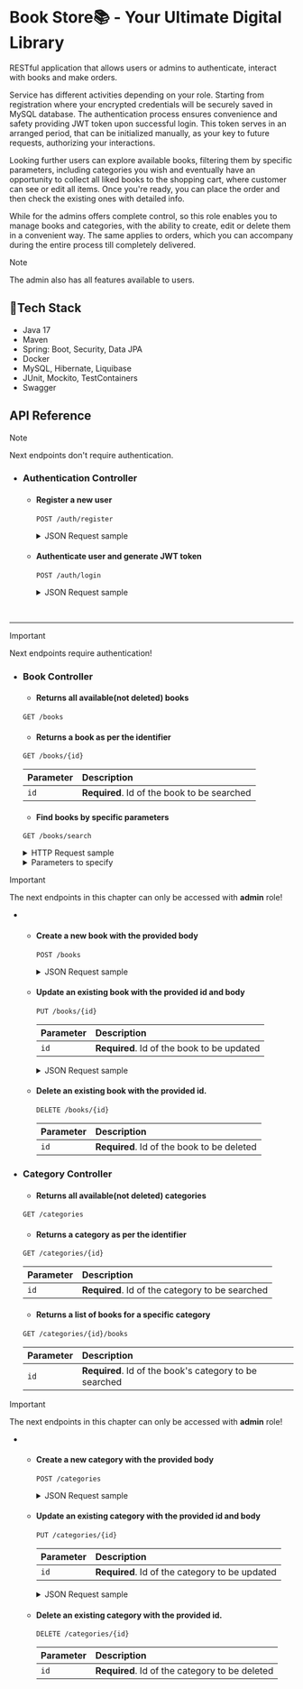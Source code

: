 # Book Store📚 - Your Ultimate Digital Library

RESTful application that allows users or admins to authenticate, interact with books and make orders. 

Service has different activities depending on your role. 
Starting from registration where your encrypted credentials will be securely saved in MySQL database.
The authentication process ensures convenience and safety providing JWT token upon successful login. 
This token serves in an arranged period, that can be initialized manually, as your key to future requests, authorizing your interactions.

Looking further users can explore available books, filtering them by specific parameters, including categories you wish and eventually have an opportunity to collect all liked books to the shopping cart, where customer can see or edit all items. Once you're ready, you can place the order and then check the existing ones with detailed info.

While for the admins offers complete control, so this role enables you to manage books and categories, with the ability to create, edit or delete them in a convenient way. The same applies to orders, which you can accompany during the entire process till completely delivered.
> [!NOTE]
> The admin also has all features available to users.

## 🔮Tech Stack

- Java 17
- Maven
- Spring: Boot, Security, Data JPA
- Docker
- MySQL, Hibernate, Liquibase
- JUnit, Mockito, TestContainers
- Swagger
  

## API Reference
> [!NOTE]
> Next endpoints don't require authentication.

- ### Authentication Controller
    - #### Register a new user


      ```http
      POST /auth/register
      ```
      <details><summary>JSON Request sample</summary>
        
         ```json
          
      {
        "email": "customer@mail.com",
        "password": "secret",
        "repeatPassword": "secret",
        "firstName": "Important",
        "lastName": "Customer",
        "shippingAddress": "Springfield"
      }
        ```
      
      </details>

    - #### Authenticate user and generate JWT token
    
      ```http
      POST /auth/login
      ```
      
      <details><summary>JSON Request sample</summary>
        
        ```json
      {
        "email": "admin@mail.com",
        "password": "securePassword123"
      }
        ```
      </details>
&emsp;

___
> [!IMPORTANT]
> Next endpoints require authentication!

- ### Book Controller
  
   - #### Returns all available(not deleted) books
    
    ```http
    GET /books
    ```
    
   - #### Returns a book as per the identifier
    
    ```http
    GET /books/{id}
    ```
    | Parameter | Description                       |
    | :-------- | :-------------------------------- |
    | `id`      | **Required**. Id of the book to be searched |
    
    
    
   - #### Find books by specific parameters
    
    ```http
    GET /books/search
    ```
  <details><summary>HTTP Request sample</summary>
    
  ```HTTP
  GET /books/search?title=raven&category=1&author=vasyl
    ```
    </details>
    
    <details><summary>Parameters to specify</summary>

    | Parameter | Description                       |
    | :-------- | :-------------------------------- |
    | `title`   | Title of the book to be searched. The flexible parameter, returns all similar options.|
    | `author`   | Author of the book to be searched.|
    | `isbn`   | International Standard Book Number of the book to be searched.|
    | `category`   | Category id of the book to be searched.|
    | `priceFrom`   | Minimal price of the book to be searched.|
    | `priceTo`   | Minimal price of the book to be searched.|
  
   </details>
    
> [!IMPORTANT]
> The next endpoints in this chapter can only be accessed with **admin** role!

-
  - #### Create a new book with the provided body
    
    ```http
    POST /books
    ```
      <details><summary>JSON Request sample</summary>
        
      ```json
        {
          "title": "Black Raven",
          "author": "Vasyl Shkliar",
          "price": 150,
          "isbn": "9781429964371",
          "description": "string",
          "categoryIds": [
          ],
          "coverImage": "string"
        }
      ```
      </details>

   - #### Update an existing book with the provided id and body
    
     ```http
     PUT /books/{id}
     ```
        | Parameter | Description                       |
        | :-------- | :-------------------------------- |
        | `id`      | **Required**. Id of the book to be updated |
      
      <details><summary>JSON Request sample</summary>
        
      ```json
      {
        "title": "Black Raven",
        "author": "Vasyl Shkliar",
        "price": 150,
        "isbn": "9781429964371",
        "description": "string",
        "categoryIds": [
          
        ],
        "coverImage": "string"
      }
      ```
      </details>
      
   - #### Delete an existing book with the provided id.
    
      ```http
      DELETE /books/{id}
      ```
      | Parameter | Description                       |
      | :-------- | :-------------------------------- |
      | `id`      | **Required**. Id of the book to be deleted |


- ### Category Controller
  
   - #### Returns all available(not deleted) categories
    
    ```http
    GET /categories
    ```

   - #### Returns a category as per the identifier
    
    ```http
    GET /categories/{id}
    ```
    | Parameter | Description                       |
    | :-------- | :-------------------------------- |
    | `id`      | **Required**. Id of the category to be searched |

   - #### Returns a list of books for a specific category
    
    ```http
    GET /categories/{id}/books
    ```
    | Parameter | Description                       |
    | :-------- | :-------------------------------- |
    | `id`      | **Required**. Id of the book's category to be searched |

> [!IMPORTANT]
> The next endpoints in this chapter can only be accessed with **admin** role!

-
  - #### Create a new category with the provided body
    
    ```http
    POST /categories
    ```
      <details><summary>JSON Request sample</summary>
        
      ```json
        {
          "name": "Crime",
          "description": "some info"
        }
      ```
      </details>
      
   - #### Update an existing category with the provided id and body
    
     ```http
     PUT /categories/{id}
     ```
        | Parameter | Description                       |
        | :-------- | :-------------------------------- |
        | `id`      | **Required**. Id of the category to be updated |
      
      <details><summary>JSON Request sample</summary>
        
      ```json
        {
          "name": "Crime",
          "description": "some info"
        }
      ```
      </details>

   - #### Delete an existing category with the provided id.
    
      ```http
      DELETE /categories/{id}
      ```
      | Parameter | Description                       |
      | :-------- | :-------------------------------- |
      | `id`      | **Required**. Id of the category to be deleted |




